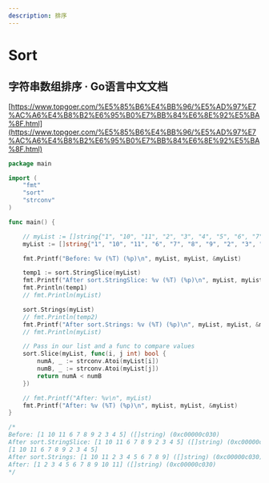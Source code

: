 ```yaml
---
description: 排序
---
```


# Sort

## 字符串数组排序 · Go语言中文文档

[https://www.topgoer.com/%E5%85%B6%E4%BB%96/%E5%AD%97%E7%AC%A6%E4%B8%B2%E6%95%B0%E7%BB%84%E6%8E%92%E5%BA%8F.html](https://www.topgoer.com/%E5%85%B6%E4%BB%96/%E5%AD%97%E7%AC%A6%E4%B8%B2%E6%95%B0%E7%BB%84%E6%8E%92%E5%BA%8F.html)



```go
package main

import (
	"fmt"
	"sort"
	"strconv"
)

func main() {

	// myList := []string{"1", "10", "11", "2", "3", "4", "5", "6", "7", "8", "9"}
	myList := []string{"1", "10", "11", "6", "7", "8", "9", "2", "3", "4", "5"}

	fmt.Printf("Before: %v (%T) (%p)\n", myList, myList, &myList)

	temp1 := sort.StringSlice(myList)
	fmt.Printf("After sort.StringSlice: %v (%T) (%p)\n", myList, myList, &myList)
	fmt.Println(temp1)
	// fmt.Println(myList)

	sort.Strings(myList)
	// fmt.Println(temp2)
	fmt.Printf("After sort.Strings: %v (%T) (%p)\n", myList, myList, &myList)
	// fmt.Println(myList)

	// Pass in our list and a func to compare values
	sort.Slice(myList, func(i, j int) bool {
		numA, _ := strconv.Atoi(myList[i])
		numB, _ := strconv.Atoi(myList[j])
		return numA < numB
	})

	// fmt.Printf("After: %v\n", myList)
	fmt.Printf("After: %v (%T) (%p)\n", myList, myList, &myList)
}

/*
Before: [1 10 11 6 7 8 9 2 3 4 5] ([]string) (0xc00000c030)
After sort.StringSlice: [1 10 11 6 7 8 9 2 3 4 5] ([]string) (0xc00000c030)
[1 10 11 6 7 8 9 2 3 4 5]
After sort.Strings: [1 10 11 2 3 4 5 6 7 8 9] ([]string) (0xc00000c030)
After: [1 2 3 4 5 6 7 8 9 10 11] ([]string) (0xc00000c030)
*/

```

